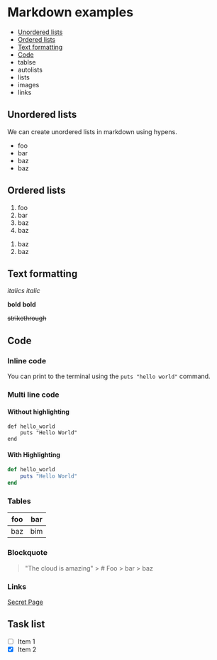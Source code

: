 # Markdown examples

- [Unordered lists](#unordered-lists)
- [Ordered lists](#ordered-lists)
- [Text formatting](#text-formatting)
- [Code](#code)
- tablse
- autolists
- lists
- images
- links

## Unordered lists

We can create unordered lists in markdown using hypens.

- foo
- bar
- baz
- baz


## Ordered lists

1. foo
1. bar
1. baz
1. baz
1) baz
1) baz

## Text formatting 

*italics*
_italic_

**bold**
__bold__

~~strikethrough~~

## Code 

### Inline code

You can print to the terminal using the `puts "hello world"` command.

### Multi line code

#### Without highlighting

```
def hello_world
    puts "Hello World"
end
```

#### With Highlighting
```rb
def hello_world
    puts "Hello World"
end
```

### Tables

| foo | bar |
| --- | --- |
| baz | bim |

### Blockquote

> "The cloud is amazing"
    > # Foo
        > bar
    > baz


### Links

[Secret Page](./Secret.md)

## Task list

- [ ] Item 1
- [X]  Item 2